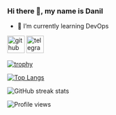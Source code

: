 ### Hi there 👋, my name is Danil

- 🌱 I’m currently learning DevOps 


[<img src='https://cdn.jsdelivr.net/npm/simple-icons@3.0.1/icons/github.svg' alt='github' height='40'>](https://github.com/Kanjozoku269)  [<img src='https://cdn.jsdelivr.net/npm/simple-icons@3.0.1/icons/telegram.svg' alt='telegram' height='40'>](https://t.me/kanjozoku269)  

[![trophy](https://github-profile-trophy.vercel.app/?username=Kanjozoku269)](https://github.com/ryo-ma/github-profile-trophy)

[![Top Langs](https://github-readme-stats.vercel.app/api/top-langs/?username=Kanjozoku269)](https://github.com/anuraghazra/github-readme-stats)

![GitHub streak stats](https://streak-stats.demolab.com/?user=Kanjozoku269)  

![Profile views](https://gpvc.arturio.dev/Kanjozoku269)  

